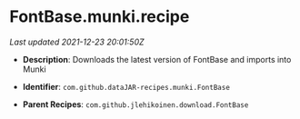 # FontBase.munki.recipe

_Last updated 2021-12-23 20:01:50Z_

- **Description**: Downloads the latest version of FontBase and imports into Munki

- **Identifier**: `com.github.dataJAR-recipes.munki.FontBase`

- **Parent Recipes**: `com.github.jlehikoinen.download.FontBase`
